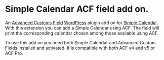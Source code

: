 # Simple Calendar ACF field add on.

An [Advanced Customs Field](http://www.advancedcustomfields.com/) [WordPress](https://wordpress.org) plugin add on for [Simple Calendar](http://simplecalendar.io/).
With this extension you can add a Simple Calendar using ACF. The field will print the corresponding calendar chosen among those available using ACF.

To use this add on you need both Simple Calendar and Advanced Custom Fields installed and activated. It is compatible with both ACF v4 and v5 or ACF Pro.
